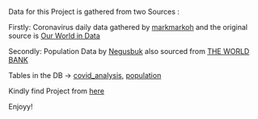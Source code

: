 Data for this Project is gathered from two Sources :  

Firstly: Coronavirus daily data gathered by [markmarkoh](https://data.world/markmarkoh) and the original source is [Our World in Data](https://ourworldindata.org/coronavirus)

Secondly: Population Data by [Negusbuk](https://github.com/datasets/population/blob/main/data/population.csv) also sourced from [THE WORLD BANK](https://data.worldbank.org/indicator/SP.POP.TOTL)

Tables in the DB -> [covid_analysis](https://github.com/omar25599/SQL-Projects/blob/main/Covid-19%20pandemic%20Analysis/full_data.csv), [population](https://github.com/omar25599/SQL-Projects/blob/main/Covid-19%20pandemic%20Analysis/population.csv)

Kindly find Project from [here](https://github.com/omar25599/SQL-Projects/blob/main/Unicorn%20Analysis/unicorn%20analysis.ipynb)

Enjoyy!
